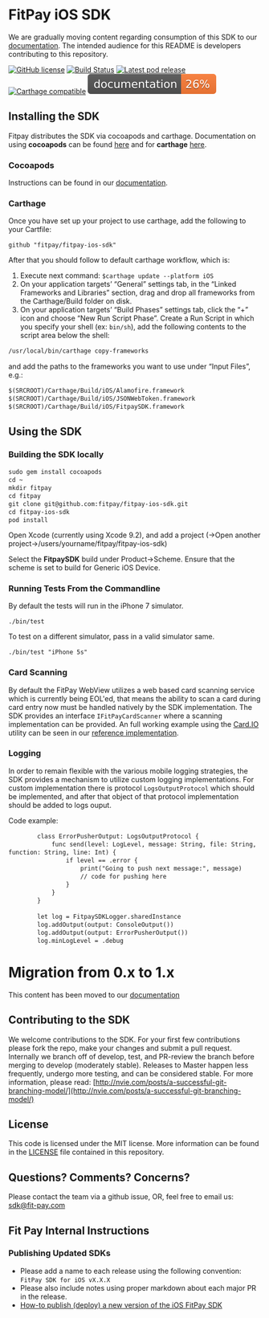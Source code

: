 # FitPay iOS SDK 

We are gradually moving content regarding consumption of this SDK to our [documentation](https://docs.fit-pay.com). The intended audience for this README is developers contributing to this repository.

[![GitHub license](https://img.shields.io/github/license/fitpay/fitpay-ios-sdk.svg)](https://github.com/fitpay/fitpay-ios-sdk/blob/develop/LICENSE)
[![Build Status](https://travis-ci.org/fitpay/fitpay-ios-sdk.svg?branch=develop)](https://travis-ci.org/fitpay/fitpay-ios-sdk)
[![Latest pod release](https://img.shields.io/cocoapods/v/FitpaySDK.svg)](https://cocoapods.org/pods/FitpaySDK)
[![Carthage compatible](https://img.shields.io/badge/Carthage-compatible-4BC51D.svg?style=flat)](https://github.com/Carthage/Carthage)
[![Documentation coverage](docs/badge.svg)](docs/badge.svg)

## Installing the SDK

Fitpay distributes the SDK via cocoapods and carthage. Documentation on using **cocoapods** can be found [here](https://guides.cocoapods.org/using/getting-started.html) and for **carthage** [here](https://github.com/Carthage/Carthage#if-youre-building-for-ios-tvos-or-watchos). 
### Cocoapods

Instructions can be found in our [documentation](https://docs.fit-pay.com/quickStart/iOS/install/).

### Carthage
Once you have set up your project to use carthage, add the following to your Cartfile:
```
github "fitpay/fitpay-ios-sdk"
```
After that you should follow to default carthage workflow, which is:

1. Execute next command:  ```$carthage update --platform iOS```
1. On your application targets’ “General” settings tab, in the “Linked Frameworks and Libraries” section, drag and drop all frameworks from the Carthage/Build folder on disk.
1. On your application targets’ “Build Phases” settings tab, click the “+” icon and choose “New Run Script Phase”. Create a Run Script in which you specify your shell (ex: `bin/sh`), add the following contents to the script area below the shell:

  ```sh
  /usr/local/bin/carthage copy-frameworks
  ```
  and add the paths to the frameworks you want to use under “Input Files”, e.g.:
 
  ```
  $(SRCROOT)/Carthage/Build/iOS/Alamofire.framework
  $(SRCROOT)/Carthage/Build/iOS/JSONWebToken.framework
  $(SRCROOT)/Carthage/Build/iOS/FitpaySDK.framework
  ```

## Using the SDK

### Building the SDK locally

```
sudo gem install cocoapods
cd ~  
mkdir fitpay
cd fitpay  
git clone git@github.com:fitpay/fitpay-ios-sdk.git
cd fitpay-ios-sdk
pod install  
```
Open Xcode (currently using Xcode 9.2), and add a project (->Open another project->/users/yourname/fitpay/fitpay-ios-sdk)  

Select the **FitpaySDK** build under Product->Scheme. Ensure that the scheme is set to build for Generic iOS Device.

### Running Tests From the Commandline
By default the tests will run in the iPhone 7 simulator.
```
./bin/test
```
To test on a different simulator, pass in a valid simulator same.
```
./bin/test "iPhone 5s"
```

### Card Scanning
By default the FitPay WebView utilizes a web based card scanning service which is currently being EOL'ed, that means the ability to scan a card during card entry now must be handled natively by the SDK implementation.  The SDK provides an interface `IFitPayCardScanner` where a scanning implementation can be provided.   An full working example using the [Card.IO](https://www.card.io/) utility can be seen in our [reference implementation](https://github.com/fitpay/Pagare_iOS_WV/).
 
### Logging
In order to remain flexible with the various mobile logging strategies, the SDK provides a mechanism to utilize custom logging implementations. For custom implementation there is protocol `LogsOutputProtocol` which should be implemented, and after that object of that protocol implementation should be added to logs ouput.

Code example:

```
        class ErrorPusherOutput: LogsOutputProtocol {
            func send(level: LogLevel, message: String, file: String, function: String, line: Int) {
                if level == .error {
                    print("Going to push next message:", message)
                    // code for pushing here
                }
            }
        }
        
        let log = FitpaySDKLogger.sharedInstance
        log.addOutput(output: ConsoleOutput())
        log.addOutput(output: ErrorPusherOutput())
        log.minLogLevel = .debug

```

# Migration from 0.x to 1.x

This content has been moved to our [documentation](https://docs.fit-pay.com/SDK/iOS/migration/)


## Contributing to the SDK
We welcome contributions to the SDK. For your first few contributions please fork the repo, make your changes and submit a pull request. Internally we branch off of develop, test, and PR-review the branch before merging to develop (moderately stable). Releases to Master happen less frequently, undergo more testing, and can be considered stable. For more information, please read:  [http://nvie.com/posts/a-successful-git-branching-model/](http://nvie.com/posts/a-successful-git-branching-model/)

## License
This code is licensed under the MIT license. More information can be found in the [LICENSE](LICENSE) file contained in this repository.

## Questions? Comments? Concerns?
Please contact the team via a github issue, OR, feel free to email us: sdk@fit-pay.com


## Fit Pay Internal Instructions 
### Publishing Updated SDKs
* Please add a name to each release using the following convention: `FitPay SDK for iOS vX.X.X`
* Please also include notes using proper markdown about each major PR in the release.
* [How-to publish (deploy) a new version of the iOS FitPay SDK](https://fitpay.atlassian.net/wiki/spaces/ENG/pages/92798977/How-to+publish+deploy+a+new+version+of+the+iOS+FitPay+SDK)

